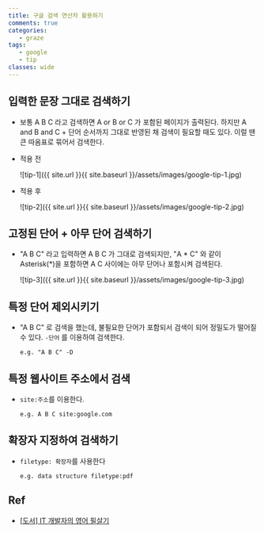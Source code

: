 ```yaml
---
title: 구글 검색 연산자 활용하기
comments: true
categories:
   - graze
tags:
   - google
   - tip
classes: wide
---
```


## 입력한 문장 그대로 검색하기

- 보통 A B C 라고 검색하면 A or B or C 가 포함된 페이지가 출력된다. 하지만 A and B and C + 단어 순서까지 그대로 반영된 채 검색이 필요할 때도 있다. 이럴 땐 큰 따옴표로 묶어서 검색한다.

- 적용 전

  ![tip-1]({{ site.url }}{{ site.baseurl }}/assets/images/google-tip-1.jpg)

- 적용 후

  ![tip-2]({{ site.url }}{{ site.baseurl }}/assets/images/google-tip-2.jpg)

## 고정된 단어 + 아무 단어 검색하기 

- "A B C" 라고 입력하면 A B C 가 그대로 검색되지만, "A * C" 와 같이 Asterisk(*)을 포함하면 A C 사이에는 아무 단어나 포함시켜 검색된다.

  ![tip-3]({{ site.url }}{{ site.baseurl }}/assets/images/google-tip-3.jpg)

## 특정 단어 제외시키기

- "A B C" 로 검색을 했는데, 불필요한 단어가 포함되서 검색이 되어 정밀도가 떨어질 수 있다. `-단어` 를 이용하여 검색한다. 

  ```
  e.g. "A B C" -D
  ```

## 특정 웹사이트 주소에서 검색

- `site:주소`를 이용한다.

  ```
  e.g. A B C site:google.com
  ```

## 확장자 지정하여 검색하기

- `filetype: 확장자`를 사용한다

  ```
  e.g. data structure filetype:pdf
  ```

## Ref

- [[도서] IT 개발자의 영어 필살기](http://www.kyobobook.co.kr/product/detailViewKor.laf?ejkGb=KOR&mallGb=KOR&barcode=9791189909093&orderClick=LAG&Kc=)

